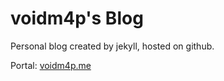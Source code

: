 # voidm4p's Blog

Personal blog created by jekyll, hosted on github.

Portal: [voidm4p.me](https://voidm4p.me/)
